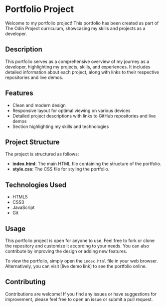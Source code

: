 # Portfolio Project

Welcome to my portfolio project! This portfolio has been created as part of The Odin Project curriculum, showcasing my skills and projects as a developer.

## Description

This portfolio serves as a comprehensive overview of my journey as a developer, highlighting my projects, skills, and experiences. It includes detailed information about each project, along with links to their respective repositories and live demos.

## Features

- Clean and modern design
- Responsive layout for optimal viewing on various devices
- Detailed project descriptions with links to GitHub repositories and live demos
- Section highlighting my skills and technologies

## Project Structure

The project is structured as follows:

- **index.html**: The main HTML file containing the structure of the portfolio.
- **style.css**: The CSS file for styling the portfolio.

## Technologies Used

- HTML5
- CSS3
- JavaScript
- Git

## Usage

This portfolio project is open for anyone to use. Feel free to fork or clone the repository and customize it according to your needs. You can also contribute by improving the design or adding new features.

To view the portfolio, simply open the `index.html` file in your web browser. Alternatively, you can visit [live demo link] to see the portfolio online.

## Contributing

Contributions are welcome! If you find any issues or have suggestions for improvement, please feel free to open an issue or submit a pull request.

